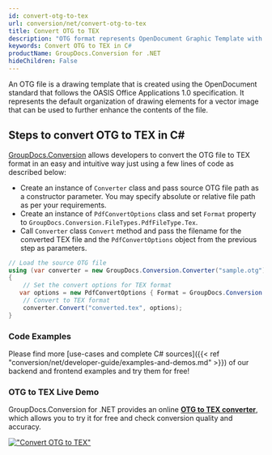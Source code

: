 ```yaml
---
id: convert-otg-to-tex
url: conversion/net/convert-otg-to-tex
title: Convert OTG to TEX
description: "OTG format represents OpenDocument Graphic Template with .otg extension. Learn how to convert OTG to TEX file programmatically in C# language using GroupDocs.Conversion for .NET library."
keywords: Convert OTG to TEX in C#
productName: GroupDocs.Conversion for .NET
hideChildren: False
---
```


An OTG file is a drawing template that is created using the OpenDocument standard that follows the OASIS Office Applications 1.0 specification. It represents the default organization of drawing elements for a vector image that can be used to further enhance the contents of the file.

## Steps to convert OTG to TEX in C#

[GroupDocs.Conversion](https://products.groupdocs.com/conversion/net) allows developers to convert the OTG file to TEX format in an easy and intuitive way just using a few lines of code as described below:

* Create an instance of `Converter` class and pass source OTG file path as a constructor parameter. You may specify absolute or relative file path as per your requirements. 
* Create an instance of `PdfConvertOptions` class and set `Format` property to `GroupDocs.Conversion.FileTypes.PdfFileType.Tex`.
* Call `Converter` class `Convert` method and pass the filename for the converted TEX file and the `PdfConvertOptions` object from the previous step as parameters.

```csharp
// Load the source OTG file
using (var converter = new GroupDocs.Conversion.Converter("sample.otg"))
{
    // Set the convert options for TEX format
   var options = new PdfConvertOptions { Format = GroupDocs.Conversion.FileTypes.PdfFileType.Tex };
    // Convert to TEX format
    converter.Convert("converted.tex", options);
}
```

### Code Examples

Please find more [use-cases and complete C# sources]({{< ref "conversion/net/developer-guide/examples-and-demos.md" >}}) of our backend and frontend examples and try them for free!

### OTG to TEX Live Demo

GroupDocs.Conversion for .NET provides an online [**OTG to TEX converter**](https://products.groupdocs.app/conversion/otg-to-tex), which allows you to try it for free and check conversion quality and accuracy.

[!["Convert OTG to TEX"](conversion/net/images/convert-to-tex/convert-otg-to-tex.png)](https://products.groupdocs.app/conversion/otg-to-tex)